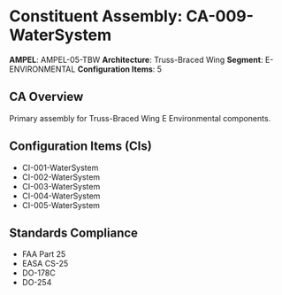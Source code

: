 # Constituent Assembly: CA-009-WaterSystem

**AMPEL**: AMPEL-05-TBW
**Architecture**: Truss-Braced Wing
**Segment**: E-ENVIRONMENTAL
**Configuration Items**: 5

## CA Overview
Primary assembly for Truss-Braced Wing E Environmental components.

## Configuration Items (CIs)
- CI-001-WaterSystem
- CI-002-WaterSystem
- CI-003-WaterSystem
- CI-004-WaterSystem
- CI-005-WaterSystem

## Standards Compliance
- FAA Part 25
- EASA CS-25
- DO-178C
- DO-254
